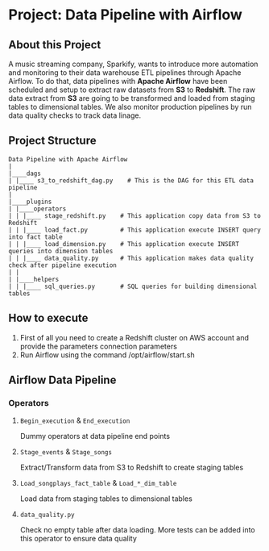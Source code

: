 # Project: Data Pipeline with Airflow
## About this Project
A music streaming company, Sparkify, wants to introduce more automation and monitoring to their data warehouse ETL pipelines through Apache Airflow.
To do that, data pipelines with **Apache Airflow** have been scheduled and setup to extract raw datasets from **S3** to **Redshift**. The raw data extract from **S3** are going to be transformed and loaded from staging tables to dimensional tables. We also monitor production pipelines by run data quality checks to track data linage.


## Project Structure

```
Data Pipeline with Apache Airflow
|
|____dags
| |____ s3_to_redshift_dag.py    # This is the DAG for this ETL data pipeline
|
|____plugins
| |____operators
| | |____ stage_redshift.py    # This application copy data from S3 to Redshift
| | |____ load_fact.py         # This application execute INSERT query into fact table
| | |____ load_dimension.py    # This application execute INSERT queries into dimension tables
| | |____ data_quality.py      # This application makes data quality check after pipeline execution
| |
| |____helpers
| | |____ sql_queries.py       # SQL queries for building dimensional tables
```

## How to execute
1. First of all you need to create a Redshift cluster on AWS account and provide the parameters connection parameters 
2. Run Airflow using the command /opt/airflow/start.sh

## Airflow Data Pipeline

### Operators

1. `Begin_execution` & `End_execution`

    Dummy operators at data pipeline end points

2. `Stage_events` & `Stage_songs`

    Extract/Transform data from S3 to Redshift to create staging tables

3. `Load_songplays_fact_table` & `Load_*_dim_table`

    Load data from staging tables to dimensional tables

4. `data_quality.py` 

    Check no empty table after data loading. More tests can be added into this operator to ensure data quality

